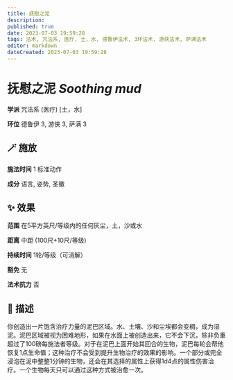 ```yaml
---
title: 抚慰之泥
description: 
published: true
date: 2023-07-03 19:59:28
tags: 法术, 咒法系, 医疗, 土，水, 德鲁伊法术, 3环法术, 游侠法术, 萨满法术
editor: markdown
dateCreated: 2023-07-03 19:59:28
---
```


# **抚慰之泥** *Soothing mud*

**学派** 咒法系 (医疗) \[土，水\] 

**环位** 德鲁伊 3, 游侠 3, 萨满 3

## 🪄 施放

**施法时间** 1 标准动作

**成分** 语言, 姿势, 圣徽

## ✨ 效果  

**范围** 在5平方英尺/等级内的任何灰尘，土，沙或水

**距离** 中距 (100尺+10尺/等级)  

**持续时间** 1轮/等级（可消解） 

**豁免** 无

**法术抗力** 否

## 📖 描述

你创造出一片饱含治疗力量的泥巴区域。水、土壤、沙和尘埃都会变稠，成为湿泥。泥巴区域被视为困难地形，如果在水面上被创造出来，它不会下沉，除非负重超过了100磅每施法者等级。对于在泥巴上面开始其回合的生物，泥巴每轮会帮他恢复1点生命值；这种治疗不会受到提升生物治疗的效果的影响。一个部分或完全浸泡在泥中整整1分钟的生物，还会在其选择的属性上获得1d4点的属性伤害治疗。一个生物每天只可以通过这种方式被治愈一次。
    